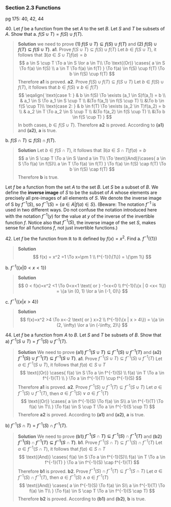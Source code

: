 ### Section 2.3 Functions
pg 175: 40, 42, 44

40\. Let $f$ be a function from the set $A$ to the set $B$. Let $S$ and $T$ be subsets of $A$. Show that
a. $f(S \cup T) = f(S) \cup f(T)$.
>**Solution**
we need to prove **(1) $f(S \cup T) \subseteq f(S) \cup f(T)$** and **(2) $f(S) \cup f(T) \subseteq f(S \cup T)$**.
**a1**. Prove $f(S \cup T) \subseteq f(S) \cup f(T)$
Let $b \in f(S \cup T)$, it follows that $\exists (a \in S \cup T)f(a) = b$
$$
a \in S \cup T \To a \in S \lor a \in T\\
\To \text{(Or)} \cases{
a \in S \To f(a) \in f(S) \\
a \in T \To f(a) \in f(T)
}
\To f(a) \in f(S) \cup f(T) \To b \in f(S) \cup f(T)
$$
Therefore **a1** is proved.
**a2**. Prove $f(S) \cup f(T) \subseteq f(S \cup T)$
Let $b \in f(S) \cup f(T)$, it follows that $b \in f(S) \lor b \in f(T)$
$$
\eqalign{
\text{case 1: } & b \in f(S) \To \exists (a_1 \in S)f(a_1) = b \\
& a_1 \in S \To a_1 \in S \cup T \\
&\To f(a_1) \in f(S \cup T) \\
&\To b \in f(S \cup T)\\
\text{case 2: } & b \in f(T) \To \exists (a_2 \in T)f(a_2) = b \\
& a_2 \in T \To a_2 \in S \cup T \\
&\To f(a_2) \in f(S \cup T) \\
&\To b \in f(S \cup T)
}
$$
In both cases, $b \in f(S \cup T)$. Therefore **a2** is proved.
According to **(a1)** and **(a2)**, **a** is true.

b. $f(S \cap T) \subseteq f(S) \cap f(T)$.
>**Solution**
Let $b \in f(S \cap T)$, it follows that $\exists (a \in S \cap T)f(a) = b$
$$
a \in S \cap T \To a \in S \land a \in T\\
\To \text{(And)}\cases{
a \in S \To f(a) \in f(S)\\
a \in T \To f(a) \in f(T)
}
\To f(a) \in f(S) \cap f(T) \To b \in f(S) \cap f(T)
$$
Therefore **b** is true.

<!-- pagebreak -->
Let $f$ be a function from the set $A$ to the set $B$. Let $S$ be a subset of $B$. We define the **inverse image** of $S$ to be the subset of $A$ whose elements are precisely all pre-images of all elements of $S$. We denote the inverse image of S by $f^{−1}(S)$, so $f^{-1}(S) = \{a \in A | f (a) \in S\}$. (Beware: The notation $f^{−1}$ is used in two different ways. Do not confuse the notation introduced here with the notation $f^{-1}(y)$ for the value at $y$ of the inverse of the invertible function $f$. Notice also that $f^{−1}(S)$, the inverse image of the set $S$, makes sense for all functions $f$, not just invertible functions.)

42\. Let $f$ be the function from $\mathbb {R}$ to $\mathbb {R}$ defined by $f(x) = x^2$. Find
a. $f^{-1}(\{1\})$
>**Solution**
$$
f(x) = x^2 =1 \To x=\pm 1 \\
f^{-1}(\{1\}) = \{\pm 1\}
$$

b. $f^{-1}(\{x | 0 <x< 1\})$
>**Solution**
$$
0 < f(x)=x^2 <1 \To 0<x<1 \text{ or } -1<x<0 \\
f^{-1}(\{x | 0 <x< 1\}) = \{a \in (0, 1) \lor a \in (-1, 0)\}
$$

c. $f^{-1}(\{x | x > 4\})$
>**Solution**
$$
f(x)=x^2 >4 \To x<-2 \text{ or } x>2 \\
f^{-1}(\{x | x > 4\}) = \{a \in (2, \infty) \lor a \in (-\infty, 2)\}
$$

44\. Let $f$ be a function from $A$ to $B$. Let $S$ and $T$ be subsets of $B$. Show that
a) $f^{-1}(S \cup T) = f^{-1}(S) \cup f^{-1}(T)$.
>**Solution**
We need to prove **(a1) $f^{-1}(S \cup T) \subseteq f^{-1}(S) \cup f^{-1}(T)$** and **(a2) $f^{-1}(S) \cup f^{-1}(T) \subseteq f^{-1}(S \cup T)$**.
**a1**. Prove $f^{-1}(S \cup T) \subseteq f^{-1}(S) \cup f^{-1}(T)$
Let $a \in f^{-1}(S \cup T)$, it follows that $f(a) \in S \cup T$
$$
\text{(Or)} \cases{
f(a) \in S \To a \in f^{-1}(S) \\
f(a) \in T \To a \in f^{-1}(T) \\
}
\To a \in f^{-1}(T) \cup f^{-1}(S)
$$
Therefore **a1** is proved.
**a2**. Prove $f^{-1}(S) \cup f^{-1}(T) \subseteq f^{-1}(S \cup T)$
Let $a \in f^{-1}(S) \cup f^{-1}(T)$, then $a \in f^{-1}(S) \lor a \in f^{-1}(T)$
$$
\text{(Or)} \cases{
a \in f^{-1}(S) \To f(a) \in S\\
a \in f^{-1}(T) \To f(a) \in T\\
}
\To f(a) \in S \cup T \To a \in f^{-1}(S \cup T)
$$
Therefore **a2** is proved.
According to **(a1)** and **(a2)**, **a** is true.

b) $f^{-1}(S \cap T) = f^{-1}(S) \cap f^{-1}(T)$.
>**Solution**
We need to prove **(b1) $f^{-1}(S \cap T) \subseteq f^{-1}(S) \cap f^{-1}(T)$** and **(b2) $f^{-1}(S) \cap f^{-1}(T) \subseteq f^{-1}(S \cap T)$**.
**b1**. Prove $f^{-1}(S \cap T) \subseteq f^{-1}(S) \cap f^{-1}(T)$
Let $a \in f^{-1}(S \cap T)$, it follows that $f(a) \in S \cap T$
$$
\text{(And)} \cases{
f(a) \in S \To a \in f^{-1}(S)\\
f(a) \in T \To a \in f^{-1}(T)
}
\To a \in f^{-1}(S) \cap f^{-1}(T)
$$
Therefore **b1** is proved.
**b2**. Prove $f^{-1}(S) \cap f^{-1}(T) \subseteq f^{-1}(S \cap T)$
Let $a \in f^{-1}(S) \cap f^{-1}(T)$, then $a \in f^{-1}(S) \land a \in f^{-1}(T)$
$$
\text{(And)} \cases{
a \in f^{-1}(S) \To f(a) \in S\\
a \in f^{-1}(T) \To f(a) \in T\\
}
\To f(a) \in S \cap T \To a \in f^{-1}(S \cap T)
$$
Therefore **b2** is proved.
According to **(b1)** and **(b2)**, **b** is true.
